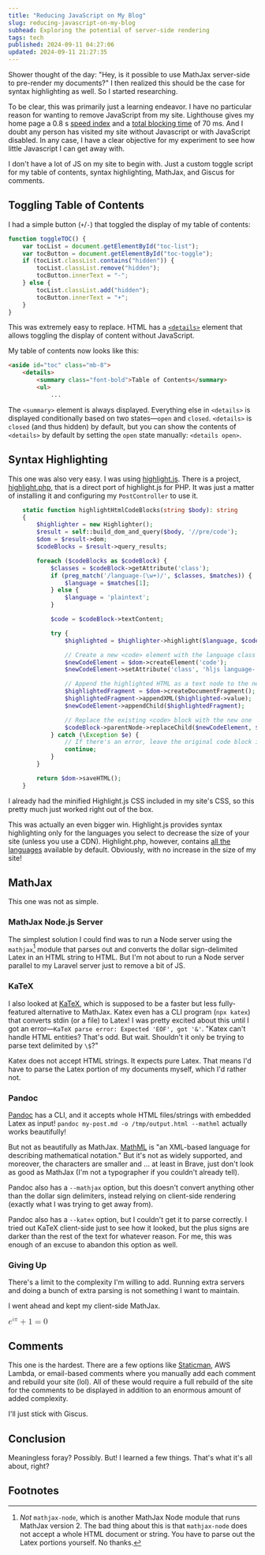 ```yaml
---
title: "Reducing JavaScript on My Blog"
slug: reducing-javascript-on-my-blog
subhead: Exploring the potential of server-side rendering
tags: tech
published: 2024-09-11 04:27:06
updated: 2024-09-11 21:27:35
---
```


Shower thought of the day: "Hey, is it possible to use MathJax server-side to pre-render my documents?"  I then realized this should be the case for syntax highlighting as well.  So I started researching.

To be clear, this was primarily just a learning endeavor. I have no particular reason for wanting to remove JavaScript from my site.  Lighthouse gives my home page a 0.8 s [speed index](https://developer.chrome.com/docs/lighthouse/performance/speed-index/) and a [total blocking time](https://developer.chrome.com/docs/lighthouse/performance/lighthouse-total-blocking-time/) of 70 ms.  And I doubt any person has visited my site without Javascript or with JavaScript disabled. In any case, I have a clear objective for my experiment to see how little Javascript I can get away with.

I don't have a lot of JS on my site to begin with.  Just a custom toggle script for my table of contents, syntax highlighting, MathJax, and Giscus for comments.

## Toggling Table of Contents

I had a simple button (`+`/`-`) that toggled the display of my table of contents:

```javascript
function toggleTOC() {
    var tocList = document.getElementById("toc-list");
    var tocButton = document.getElementById("toc-toggle");
    if (tocList.classList.contains("hidden")) {
        tocList.classList.remove("hidden");
        tocButton.innerText = "-";
    } else {
        tocList.classList.add("hidden");
        tocButton.innerText = "+";
    }
}
```

This was extremely easy to replace.  HTML has a [`<details>`](https://developer.mozilla.org/en-US/docs/Web/HTML/Element/details) element that allows toggling the display of content without JavaScript.

My table of contents now looks like this:

```html
<aside id="toc" class="mb-8">
    <details>
        <summary class="font-bold">Table of Contents</summary>
        <ul>
            ...
```
The `<summary>` element is always displayed.  Everything else in `<details>` is displayed conditionally based on two states—`open` and `closed`.  `<details>` is `closed` (and thus hidden) by default, but you can show the contents of `<details>` by default by setting the `open` state manually: `<details open>`.

## Syntax Highlighting

This one was also very easy.  I was using [highlight.js](https://highlightjs.org/).  There is a project, [highlight.php](https://github.com/scrivo/highlight.php), that is a direct port of highlight.js for PHP.  It was just a matter of installing it and configuring my `PostController` to use it.

```php
    static function highlightHtmlCodeBlocks(string $body): string
    {
        $highlighter = new Highlighter();
        $result = self::build_dom_and_query($body, '//pre/code');
        $dom = $result->dom;
        $codeBlocks = $result->query_results;

        foreach ($codeBlocks as $codeBlock) {
            $classes = $codeBlock->getAttribute('class');
            if (preg_match('/language-(\w+)/', $classes, $matches)) {
                $language = $matches[1];
            } else {
                $language = 'plaintext';
            }

            $code = $codeBlock->textContent;

            try {
                $highlighted = $highlighter->highlight($language, $code);

                // Create a new <code> element with the language class
                $newCodeElement = $dom->createElement('code');
                $newCodeElement->setAttribute('class', 'hljs language-' . $language);

                // Append the highlighted HTML as a text node to the new <code> element
                $highlightedFragment = $dom->createDocumentFragment();
                $highlightedFragment->appendXML($highlighted->value);
                $newCodeElement->appendChild($highlightedFragment);

                // Replace the existing <code> block with the new one
                $codeBlock->parentNode->replaceChild($newCodeElement, $codeBlock);
            } catch (\Exception $e) {
                // If there's an error, leave the original code block intact
                continue;
            }
        }

        return $dom->saveHTML();
    }
```

I already had the minified Highlight.js CSS included in my site's CSS, so this pretty much just worked right out of the box.

This was actually an even bigger win. Highlight.js provides syntax highlighting only for the languages you select to decrease the size of your site (unless you use a CDN). Highlight.php, however, contains [all the languages](https://highlightjs.org/download) available by default. Obviously, with no increase in the size of my site!

## MathJax

This one was not as simple.

### MathJax Node.js Server

The simplest solution I could find was to run a Node server using the `mathjax`[^1] module that parses out and converts the dollar sign-delimited Latex in an HTML string to HTML.  But I'm not about to run a Node server parallel to my Laravel server just to remove a bit of JS.

### KaTeX

I also looked at [KaTeX](https://katex.org/), which is supposed to be a faster but less fully-featured alternative to MathJax.  Katex even has a CLI program (`npx katex`) that converts stdin (or a file) to Latex!  I was pretty excited about this until I got an error—`KaTeX parse error: Expected 'EOF', got '&'`.  "Katex can't handle HTML entities?  That's odd.  But wait.  Shouldn't it only be trying to parse text delimited by `\$`?"

Katex does not accept HTML strings.  It expects pure Latex.  That means I'd have to parse the Latex portion of my documents myself, which I'd rather not.

### Pandoc

[Pandoc](https://pandoc.org/) has a CLI, and it accepts whole HTML files/strings with embedded Latex as input! `pandoc my-post.md -o /tmp/output.html --mathml` actually works beautifully!

But not as beautifully as MathJax.  [MathML](https://developer.mozilla.org/en-US/docs/Web/MathML) is "an XML-based language for describing mathematical notation."  But it's not as widely supported, and moreover, the characters are smaller and ... at least in Brave, just don't look as good as MathJax (I'm not a typographer if you couldn't already tell).

Pandoc also has a `--mathjax` option, but this doesn't convert anything other than the dollar sign delimiters, instead relying on client-side rendering (exactly what I was trying to get away from).

Pandoc also has a `--katex` option, but I couldn't get it to parse correctly. I tried out KaTeX client-side just to see how it looked, but the plus signs are darker than the rest of the text for whatever reason.  For me, this was enough of an excuse to abandon this option as well.

### Giving Up

There's a limit to the complexity I'm willing to add.  Running extra servers and doing a bunch of extra parsing is not something I want to maintain.

I went ahead and kept my client-side MathJax.

<mjx-container class="MathJax CtxtMenu_Attached_0" jax="CHTML" tabindex="0" ctxtmenu_counter="0" style="font-size: 121.2%; position: relative;"><mjx-math class="MJX-TEX" aria-hidden="true"><mjx-msup><mjx-mi class="mjx-i"><mjx-c class="mjx-c1D452 TEX-I"></mjx-c></mjx-mi><mjx-script style="vertical-align: 0.363em;"><mjx-texatom size="s" texclass="ORD"><mjx-mi class="mjx-i"><mjx-c class="mjx-c1D456 TEX-I"></mjx-c></mjx-mi><mjx-mi class="mjx-i"><mjx-c class="mjx-c1D70B TEX-I"></mjx-c></mjx-mi></mjx-texatom></mjx-script></mjx-msup><mjx-mo class="mjx-n" space="3"><mjx-c class="mjx-c2B"></mjx-c></mjx-mo><mjx-mn class="mjx-n" space="3"><mjx-c class="mjx-c31"></mjx-c></mjx-mn><mjx-mo class="mjx-n" space="4"><mjx-c class="mjx-c3D"></mjx-c></mjx-mo><mjx-mn class="mjx-n" space="4"><mjx-c class="mjx-c30"></mjx-c></mjx-mn></mjx-math><mjx-assistive-mml unselectable="on" display="inline"><math xmlns="http://www.w3.org/1998/Math/MathML"><msup><mi>e</mi><mrow data-mjx-texclass="ORD"><mi>i</mi><mi>π</mi></mrow></msup><mo>+</mo><mn>1</mn><mo>=</mo><mn>0</mn></math></mjx-assistive-mml></mjx-container>

## Comments

This one is the hardest.  There are a few options like [Staticman](https://staticman.net/), AWS Lambda, or email-based comments where you manually add each comment and rebuild your site (lol). All of these would require a full rebuild of the site for the comments to be displayed in addition to an enormous amount of added complexity.

I'll just stick with Giscus.

## Conclusion

Meaningless foray? Possibly. But! I learned a few things. That's what it's all about, right?

## Footnotes

[^1]: *Not* `mathjax-node`, which is another MathJax Node module that runs MathJax version 2. The bad thing about this is that `mathjax-node` does not accept a whole HTML document or string.  You have to parse out the Latex portions yourself.  No thanks.